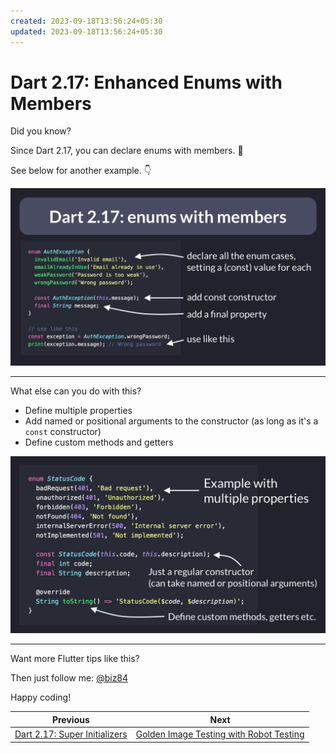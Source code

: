 ```yaml
---
created: 2023-09-18T13:56:24+05:30
updated: 2023-09-18T13:56:24+05:30
---
```

# Dart 2.17: Enhanced Enums with Members

Did you know?

Since Dart 2.17, you can declare enums with members. 🚀

See below for another example. 👇

![](050.1-enums-members.png)

---

What else can you do with this?

- Define multiple properties
- Add named or positional arguments to the constructor (as long as it's a `const` constructor)
- Define custom methods and getters

![](050.2-enums-multiple-members.png)

---

Want more Flutter tips like this?

Then just follow me: [@biz84](https://twitter.com/biz84)

Happy coding!
 

| Previous | Next |
| -------- | ---- |
| [Dart 2.17: Super Initializers](../0049-dart-2-17-super-initializers/index.md) | [Golden Image Testing with Robot Testing](../0051-golden-image-testing-with-robot-testing/index.md) |